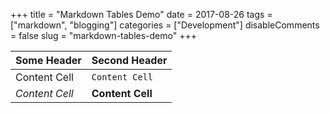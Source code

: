 +++
title = "Markdown Tables Demo"
date = 2017-08-26
tags = ["markdown", "blogging"]
categories = ["Development"]
disableComments = false
slug = "markdown-tables-demo"
+++

Some Header    | Second Header
---------------|-----------------
Content Cell   | `Content Cell`
_Content Cell_ | **Content Cell**
